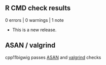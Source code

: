 ## R CMD check results

0 errors | 0 warnings | 1 note

* This is a new release.

## ASAN / valgrind

cpp11bigwig passes [ASAN](https://github.com/rnabioco/cpp11bigwig/actions/runs/12473776003) and [valgrind](https://github.com/rnabioco/cpp11bigwig/actions/runs/12473952555) checks
